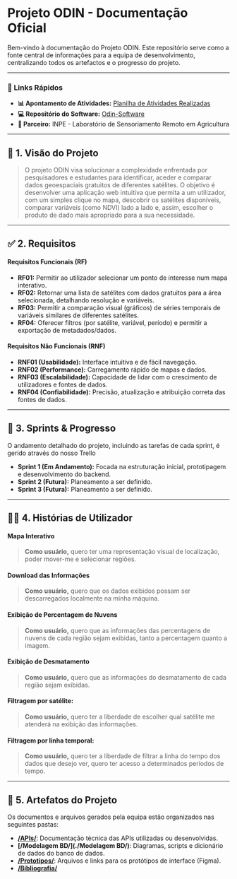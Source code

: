 # Projeto ODIN - Documentação Oficial

Bem-vindo à documentação do Projeto ODIN. Este repositório serve como a fonte central de informações para a equipa de desenvolvimento, centralizando todos os artefactos e o progresso do projeto.

---

### 🔗 Links Rápidos

- **📊 Apontamento de Atividades:** [Planilha de Atividades Realizadas](https://fatecspgov-my.sharepoint.com/:x:/r/personal/anderson_fernandes3_fatec_sp_gov_br/Documents/Arquivos%20de%20Chat%20do%20Microsoft%20Teams/Apontamento%20das%20Atividades%20Realizadas%20(1)%201.xlsx?d=w0254fcfb84cf49c09eb00b9f839fc727&csf=1&web=1&e=olYHHB&nav=MTVfezAwMDAwMDAwLTAwMDEtMDAwMC0wMDAwLTAwMDAwMDAwMDAwMH0)
- **💻 Repositório do Software:** [Odin-Software](https://github.com/CodeGators/ODIN-Software)
- **🤝 Parceiro:** INPE - Laboratório de Sensoriamento Remoto em Agricultura

---

## 🎯 1. Visão do Projeto

> O projeto ODIN visa solucionar a complexidade enfrentada por pesquisadores e estudantes para identificar, aceder e comparar dados geoespaciais gratuitos de diferentes satélites. O objetivo é desenvolver uma aplicação web intuitiva que permita a um utilizador, com um simples clique no mapa, descobrir os satélites disponíveis, comparar variáveis (como NDVI) lado a lado e, assim, escolher o produto de dado mais apropriado para a sua necessidade.

---

## ✅ 2. Requisitos

#### Requisitos Funcionais (RF)

- **RF01:** Permitir ao utilizador selecionar um ponto de interesse num mapa interativo.
- **RF02:** Retornar uma lista de satélites com dados gratuitos para a área selecionada, detalhando resolução e variáveis.
- **RF03:** Permitir a comparação visual (gráficos) de séries temporais de variáveis similares de diferentes satélites.
- **RF04:** Oferecer filtros (por satélite, variável, período) e permitir a exportação de metadados/dados.

#### Requisitos Não Funcionais (RNF)

- **RNF01 (Usabilidade):** Interface intuitiva e de fácil navegação.
- **RNF02 (Performance):** Carregamento rápido de mapas e dados.
- **RNF03 (Escalabilidade):** Capacidade de lidar com o crescimento de utilizadores e fontes de dados.
- **RNF04 (Confiabilidade):** Precisão, atualização e atribuição correta das fontes de dados.

---

## 🚀 3. Sprints & Progresso

O andamento detalhado do projeto, incluindo as tarefas de cada sprint, é gerido através do nosso Trello

- **Sprint 1 (Em Andamento):** Focada na estruturação inicial, prototipagem e desenvolvimento do backend.
- **Sprint 2 (Futura):** Planeamento a ser definido.
- **Sprint 3 (Futura):** Planeamento a ser definido.

---

## 🧑‍💻 4. Histórias de Utilizador

#### Mapa Interativo
> **Como usuário,** quero ter uma representação visual de localização, poder mover-me e selecionar regiões.

#### Download das Informações
> **Como usuário,** quero que os dados exibidos possam ser descarregados localmente na minha máquina.

#### Exibição de Percentagem de Nuvens
> **Como usuário,** quero que as informações das percentagens de nuvens de cada região sejam exibidas, tanto a percentagem quanto a imagem.

#### Exibição de Desmatamento
> **Como usuário,** quero que as informações do desmatamento de cada região sejam exibidas.

#### Filtragem por satélite:
> **Como usuário,** quero ter a liberdade de escolher qual satélite me atenderá na exibição das informações.
 
 
#### Filtragem por linha temporal:
> **Como usuário,** quero ter a liberdade de filtrar a linha do tempo dos dados que desejo ver, quero ter acesso a determinados períodos de tempo.

---

## 📁 5. Artefatos do Projeto

Os documentos e arquivos gerados pela equipa estão organizados nas seguintes pastas:

- **[/APIs/](./APIs/)**: Documentação técnica das APIs utilizadas ou desenvolvidas.
- **[/Modelagem BD/](./Modelagem BD/)**: Diagramas, scripts e dicionário de dados do banco de dados.
- **[/Prototipos/](./Prototipos/)**: Arquivos e links para os protótipos de interface (Figma).
- **[/Bibliografia/](./Bibliografia/)**
